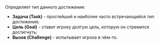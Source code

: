 Определяет тип данного достижения:

* **Задача (Task)** - простейший и наиболее часто встречающийся тип достижения;
* **Цель (Goal)** - ставит игроку долгую цель, которую он стремится достигнуть;
* **Вызов (Challenge)** - испытывает игрока в чём-то.